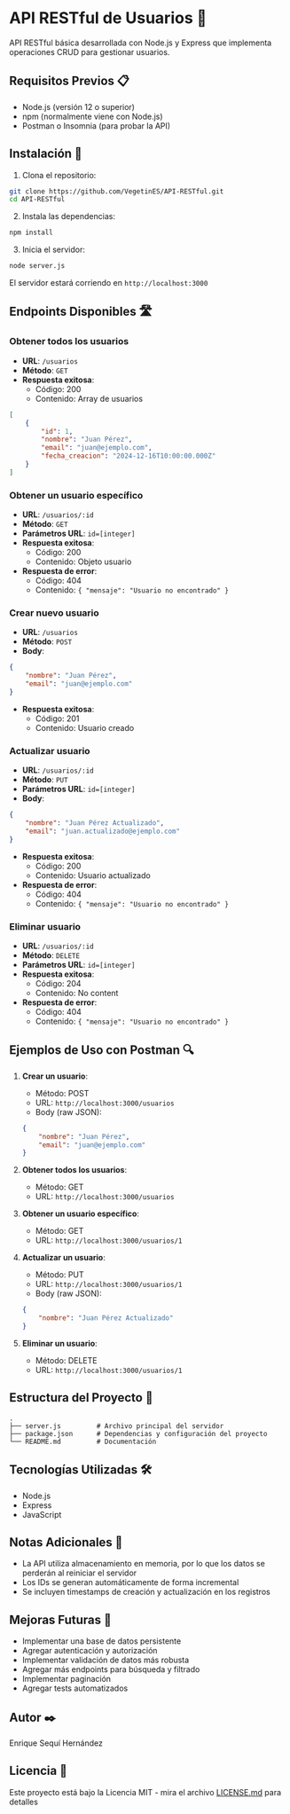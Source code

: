 # API RESTful de Usuarios 🚀

API RESTful básica desarrollada con Node.js y Express que implementa operaciones CRUD para gestionar usuarios.

## Requisitos Previos 📋

- Node.js (versión 12 o superior)
- npm (normalmente viene con Node.js)
- Postman o Insomnia (para probar la API)

## Instalación 🔧

1. Clona el repositorio:
```bash
git clone https://github.com/VegetinES/API-RESTful.git
cd API-RESTful
```

2. Instala las dependencias:
```bash
npm install
```

3. Inicia el servidor:
```bash
node server.js
```

El servidor estará corriendo en `http://localhost:3000`

## Endpoints Disponibles 🛣️

### Obtener todos los usuarios
- **URL**: `/usuarios`
- **Método**: `GET`
- **Respuesta exitosa**: 
  - Código: 200
  - Contenido: Array de usuarios
```json
[
    {
        "id": 1,
        "nombre": "Juan Pérez",
        "email": "juan@ejemplo.com",
        "fecha_creacion": "2024-12-16T10:00:00.000Z"
    }
]
```

### Obtener un usuario específico
- **URL**: `/usuarios/:id`
- **Método**: `GET`
- **Parámetros URL**: `id=[integer]`
- **Respuesta exitosa**:
  - Código: 200
  - Contenido: Objeto usuario
- **Respuesta de error**:
  - Código: 404
  - Contenido: `{ "mensaje": "Usuario no encontrado" }`

### Crear nuevo usuario
- **URL**: `/usuarios`
- **Método**: `POST`
- **Body**:
```json
{
    "nombre": "Juan Pérez",
    "email": "juan@ejemplo.com"
}
```
- **Respuesta exitosa**:
  - Código: 201
  - Contenido: Usuario creado

### Actualizar usuario
- **URL**: `/usuarios/:id`
- **Método**: `PUT`
- **Parámetros URL**: `id=[integer]`
- **Body**:
```json
{
    "nombre": "Juan Pérez Actualizado",
    "email": "juan.actualizado@ejemplo.com"
}
```
- **Respuesta exitosa**:
  - Código: 200
  - Contenido: Usuario actualizado
- **Respuesta de error**:
  - Código: 404
  - Contenido: `{ "mensaje": "Usuario no encontrado" }`

### Eliminar usuario
- **URL**: `/usuarios/:id`
- **Método**: `DELETE`
- **Parámetros URL**: `id=[integer]`
- **Respuesta exitosa**:
  - Código: 204
  - Contenido: No content
- **Respuesta de error**:
  - Código: 404
  - Contenido: `{ "mensaje": "Usuario no encontrado" }`

## Ejemplos de Uso con Postman 🔍

1. **Crear un usuario**:
   - Método: POST
   - URL: `http://localhost:3000/usuarios`
   - Body (raw JSON):
   ```json
   {
       "nombre": "Juan Pérez",
       "email": "juan@ejemplo.com"
   }
   ```

2. **Obtener todos los usuarios**:
   - Método: GET
   - URL: `http://localhost:3000/usuarios`

3. **Obtener un usuario específico**:
   - Método: GET
   - URL: `http://localhost:3000/usuarios/1`

4. **Actualizar un usuario**:
   - Método: PUT
   - URL: `http://localhost:3000/usuarios/1`
   - Body (raw JSON):
   ```json
   {
       "nombre": "Juan Pérez Actualizado"
   }
   ```

5. **Eliminar un usuario**:
   - Método: DELETE
   - URL: `http://localhost:3000/usuarios/1`

## Estructura del Proyecto 📁

```
.
├── server.js         # Archivo principal del servidor
├── package.json      # Dependencias y configuración del proyecto
└── README.md         # Documentación
```

## Tecnologías Utilizadas 🛠️

- Node.js
- Express
- JavaScript

## Notas Adicionales 📝

- La API utiliza almacenamiento en memoria, por lo que los datos se perderán al reiniciar el servidor
- Los IDs se generan automáticamente de forma incremental
- Se incluyen timestamps de creación y actualización en los registros

## Mejoras Futuras 🚀

- Implementar una base de datos persistente
- Agregar autenticación y autorización
- Implementar validación de datos más robusta
- Agregar más endpoints para búsqueda y filtrado
- Implementar paginación
- Agregar tests automatizados

## Autor ✒️

Enrique Sequí Hernández

## Licencia 📄

Este proyecto está bajo la Licencia MIT - mira el archivo [LICENSE.md](LICENSE.md) para detalles
